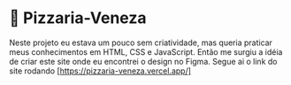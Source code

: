 # :pizza: Pizzaria-Veneza
Neste projeto eu estava um pouco sem criatividade, mas queria praticar meus conhecimentos em HTML, CSS e JavaScript. Então me surgiu a idéia de criar este site onde eu encontrei o design no Figma. Segue ai o link do site rodando [https://pizzaria-veneza.vercel.app/]
